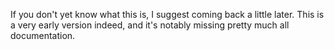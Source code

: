 If you don't yet know what this is, I suggest coming back a little
later. This is a very early version indeed, and it's notably missing
pretty much all documentation.
